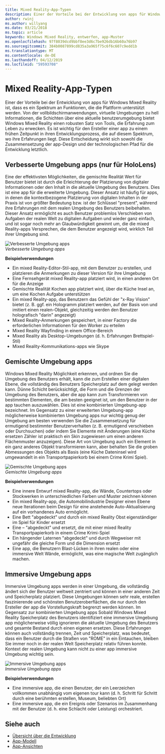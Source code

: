 ```yaml
---
title: Mixed Reality-App-Typen
description: Einer der Vorteile bei der Entwicklung von apps für Windows Mixed Reality ist, dass es ein Spektrum an Funktionen, die die Plattform zu überlagern von LED-Informationen über aktuelle Environmentl eines Benutzers aus vollbildschirmanwendungen, virtuellen Umgebungen unterstützen kann.
author: rwinj
ms.author: willyang
ms.date: 03/21/2018
ms.topic: article
keywords: Windows Mixed Reality, entwerfen, app-Muster
ms.openlocfilehash: 97f8039dcd9bbf8ee3d6c7be926db16b60a76b97
ms.sourcegitcommit: 384b0087899cd835a3a965f75c6f6c607c9edd1b
ms.translationtype: MT
ms.contentlocale: de-DE
ms.lasthandoff: 04/12/2019
ms.locfileid: "59593708"
---
```

# <a name="types-of-mixed-reality-apps"></a>Mixed Reality-App-Typen

Einer der Vorteile bei der Entwicklung von apps für Windows Mixed Reality ist, dass es ein Spektrum an Funktionen, die die Plattform unterstützt werden. Von der vollbildschirmanwendungen, virtuelle Umgebungen zu hell Informationen, die Schichten über eine aktuelle benutzerumgebung bietet Windows Mixed Reality einen robusten Satz von Tools, die Erfahrung zum Leben zu erwecken. Es ist wichtig für den Ersteller einer app zu einem frühen Zeitpunkt in ihren Entwicklungsprozess, die auf diesem Spektrum, wo ihre Erfahrungen liegt. Diese Entscheidung wirkt sich sowohl die Zusammensetzung der app-Design und der technologischen Pfad für die Entwicklung letztlich.

## <a name="enhanced-environment-apps-hololens-only"></a>Verbesserte Umgebung apps (nur für HoloLens)

Eine der effektivsten Möglichkeiten, die gemischte Realität Wert für Benutzer bietet ist durch die Erleichterung der Platzierung von digitaler Informationen oder den Inhalt in die aktuelle Umgebung des Benutzers. Dies ist eine app für die erweiterte Umgebung. Dieser Ansatz ist häufig für apps, in denen die kontextbezogene Platzierung von digitalen Inhalten in der Praxis ist von größter Bedeutung bzw. ist der Schlüssel "present", während ihre Erfahrungen mit dem realen Umgebung des Benutzers beibehalten. Dieser Ansatz ermöglicht es auch Benutzer problemlos Verschieben von Aufgaben der realen Welt zu digitalen Aufgaben und wieder ganz einfach, und ist sogar noch mehr an Glaubwürdigkeit gewinnt um, die die mixed Reality-apps Versprechen, die dem Benutzer angezeigt wird, wirklich Teil ihrer Umgebung sind.

![Verbesserte Umgebung apps](images/enhancedenvironmentapps-640px.jpg)<br>
*Verbesserte Umgebung apps*

**Beispielverwendungen**
* Ein mixed Reality-Editor-Stil-app, mit dem Benutzer zu erstellen, und platzieren die Anmerkungen zu dieser Version für ihre Umgebung
* Eine Fernsehgerät mixed Reality-app platziert wird, in einen anderen Ort für die Anzeige
* Gemischte Realität Kochen app platziert wird, über die Küche Insel an, um eine Kochen Aufgabe unterstützen
* Ein mixed Reality-app, das Benutzern das Gefühl der "x-Ray Vision" bietet (z. B. ggf. ein Hologramm platziert werden, auf der Basis von und imitiert einen realen-Objekt, gleichzeitig werden den Benutzer holografisch "darin" angezeigt)
* Mixed Reality-Anmerkungen gespeichert, in einer Factory die erforderlichen Informationen für den Worker zu erteilen
* Mixed Reality Wayfinding in einem Office-Bereich
* Mixed Reality als Desktop-Umgebungen (d. h. Erfahrungen Brettspiel-Stil)
* Mixed Reality-Kommunikations-apps wie Skype

## <a name="blended-environment-apps"></a>Gemischte Umgebung apps

Windows Mixed Reality Möglichkeit erkennen, und ordnen Sie die Umgebung des Benutzers erhält, kann die zum Erstellen einer digitalen Ebene, die vollständig des Benutzers Speicherplatz auf dem gelegt werden kann. Dünne Schicht berücksichtigt, die Form und die Grenzen der Umgebung des Benutzers, aber die app kann zum Transformieren von bestimmten Elementen, die am besten geeignet ist, um den Benutzer in der app tauchen auszuwählen. Dies ist eine kombinierten Umgebung-app bezeichnet. Im Gegensatz zu einer erweiterten Umgebung-app möglicherweise kombinierten Umgebung apps nur wichtig genug der Umgebung am besten verwenden Sie die Zusammensetzung für ermutigend bestimmter Benutzerverhalten (z. B. ermutigend verschieben oder Durchsuchen) oder indem Sie Elemente mit Änderungen (eine Küche ersetzen Zähler ist praktisch ein Skin zugewiesen um einen anderen Flächenmuster anzuzeigen). Diese Art von Umgebung auch ein Element in ein ganz anderes Objekt transformieren kann, aber behalten Sie die groben Abmessungen des Objekts als Basis (eine Küche Dateninsel wird umgewandelt in ein Transportpapierkorb bei einem Crime Krimi Spiel).

![Gemischte Umgebung apps](images/blendedenvironmentapps-640px.jpg)<br>
*Gemischte Umgebung apps*

**Beispielverwendungen**
* Eine innere Entwurf mixed Reality-app, die Wände, Countertops oder Stockwerken in unterschiedlichen Farben und Muster zeichnen können
* Ein mixed Reality-app, die Automobilindustrie Designer einen Ebene neue Iterationen beim Design für eine anstehende Auto-Aktualisierung auf ein vorhandenes Auto ermöglicht.
* Eine Bett "abgedeckt" und durch ein mixed Reality Obst eigenständiger im Spiel für Kinder ersetzt
* Eine – "abgedeckt" und ersetzt, die mit einer mixed Reality Transportpapierkorb in einem Crime Krimi-Spiel
* Ein hängender Laternen "abgedeckt" und durch Wegweiser mit ungefähr die gleiche Form und die Dimension ersetzt
* Eine app, die Benutzern Blast-Lücken in ihren realen oder eine immersive Welt Wände, ermöglicht, was eine magische Welt zugänglich machen.

## <a name="immersive-environment-apps"></a>Immersive Umgebung apps

Immersive Umgebung apps werden in einer Umgebung, die vollständig ändert sich der Benutzer weltweit zentriert und können in einer anderen Zeit und Speicherplatz platziert. Diese Umgebungen können sehr reale, erstellen faszinierende und schönsten Benutzeroberflächen, die nur durch den Ersteller der app die Vorstellungskraft begrenzt werden können. Im Gegensatz zur kombinierten Umgebung apps Sobald Windows Mixed Reality Speicherplatz des Benutzers identifiziert eine immersive Umgebung app möglicherweise völlig ignorieren die aktuelle Umgebung des Benutzers und gesamte Bestand durch einen eigenen ersetzen. Diese Erfahrungen können auch vollständig trennen, Zeit und Speicherplatz, was bedeutet, dass ein Benutzer durch die Straßen von "ROME" in ein Eintauchen, bleiben Sie immer noch in der realen Welt Speicherplatz relativ führen konnte. Kontext der realen Umgebung kann nicht zu einer app immersive Umgebung wichtig sein.

![Immersive Umgebung apps](images/windows-mixed-reality-640px.jpg)<br>
*Immersive Umgebung apps*

**Beispielverwendungen**
* Eine immersive app, die einen Benutzer, der ein Leerzeichen vollkommen unabhängig vom eigenen tour kann (d. h. Schritt für Schritt durch eine berühmten erstellen, Museum, beliebten Ort)
* Eine immersive app, die ein Ereignis oder Szenarios im Zusammenhang mit der Benutzer (d. h. eine Schlacht oder Leistung) orchestriert.

## <a name="see-also"></a>Siehe auch
* [Übersicht über die Entwicklung](development-overview.md)
* [App-Modell](app-model.md)
* [App-Ansichten](app-views.md)
